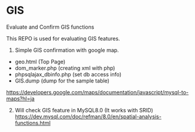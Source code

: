 # GIS
Evaluate and Confirm GIS functions

This REPO is used for evaluating GIS features.

1) Simple GIS confirmation with google map.
 - geo.html (Top Page)
 - dom_marker.php (creating xml with php)
 - phpsqlajax_dbinfo.php (set db access info)
 - GIS.dump (dump for the sample table)

https://developers.google.com/maps/documentation/javascript/mysql-to-maps?hl=ja

2) Will check GIS feature in MySQL8.0 (It works with SRID)
https://dev.mysql.com/doc/refman/8.0/en/spatial-analysis-functions.html
